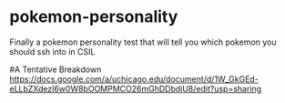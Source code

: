# pokemon-personality
Finally a pokemon personality test that will tell you which pokemon you should ssh into in CSIL

#A Tentative Breakdown
https://docs.google.com/a/uchicago.edu/document/d/1W_GkGEd-eLLbZXdezl6w0W8bOOMPMCO26mGhDDbdjU8/edit?usp=sharing
